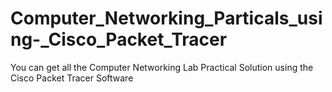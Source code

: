 # Computer_Networking_Particals_using-_Cisco_Packet_Tracer
You can get all the Computer Networking Lab Practical Solution using the Cisco Packet Tracer Software 
